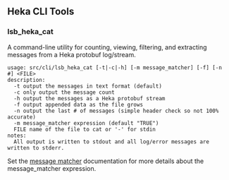 ## Heka CLI Tools

### lsb_heka_cat

A command-line utility for counting, viewing, filtering, and extracting messages
from a Heka protobuf log/stream.

```
usage: src/cli/lsb_heka_cat [-t|-c|-h] [-m message_matcher] [-f] [-n #] <FILE>
description:
  -t output the messages in text format (default)
  -c only output the message count
  -h output the messages as a Heka protobuf stream
  -f output appended data as the file grows
  -n output the last # of messages (simple header check so not 100% accurate)
  -m message_matcher expression (default "TRUE")
  FILE name of the file to cat or '-' for stdin
notes:
  All output is written to stdout and all log/error messages are written to stderr.

```
Set the [message matcher](message_matcher.md) documentation for more details about the message_matcher expression.

